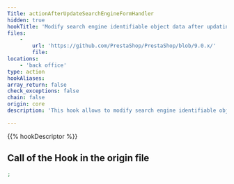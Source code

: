 ```yaml
---
Title: actionAfterUpdateSearchEngineFormHandler
hidden: true
hookTitle: 'Modify search engine identifiable object data after updating it'
files:
    -
        url: 'https://github.com/PrestaShop/PrestaShop/blob/9.0.x/'
        file: 
locations:
    - 'back office'
type: action
hookAliases: 
array_return: false
check_exceptions: false
chain: false
origin: core
description: 'This hook allows to modify search engine identifiable object forms data after it was updated'

---
```


{{% hookDescriptor %}}

## Call of the Hook in the origin file

```php
;
```
